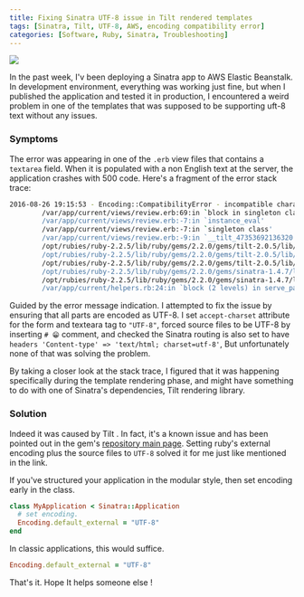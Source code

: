 ```yaml
---
title: Fixing Sinatra UTF-8 issue in Tilt rendered templates
tags: [Sinatra, Tilt, UTF-8, AWS, encoding compatibility error]
categories: [Software, Ruby, Sinatra, Troubleshooting]
---
```


<img src="{{ site.baseurl_root }}/public/images/sinatra-logo.png" class="post-image resize-sm center-image" />

In the past week, I'v been deploying a Sinatra app to AWS Elastic Beanstalk. In development environment, everything was working just fine, but when I published the application and tested it in production, I encountered a weird problem in one of the templates that was supposed to be supporting uft-8 text without any issues.

### **Symptoms**
The error was appearing in one of the `.erb` view files that contains a `textarea` field. When it is populated with a non English text at the server, the application crashes with 500 code. Here's a fragment of the error stack trace:

<!-- post-excerpt -->

```sh
2016-08-26 19:15:53 - Encoding::CompatibilityError - incompatible character encodings: UTF-8 and US-ASCII:
        /var/app/current/views/review.erb:69:in `block in singleton class'
        /var/app/current/views/review.erb:-7:in `instance_eval'
        /var/app/current/views/review.erb:-7:in `singleton class'
        /var/app/current/views/review.erb:-9:in `__tilt_47353692136320'
        /opt/rubies/ruby-2.2.5/lib/ruby/gems/2.2.0/gems/tilt-2.0.5/lib/tilt/template.rb:167:in `call'
        /opt/rubies/ruby-2.2.5/lib/ruby/gems/2.2.0/gems/tilt-2.0.5/lib/tilt/template.rb:167:in `evaluate'
        /opt/rubies/ruby-2.2.5/lib/ruby/gems/2.2.0/gems/tilt-2.0.5/lib/tilt/template.rb:102:in `render'
        /opt/rubies/ruby-2.2.5/lib/ruby/gems/2.2.0/gems/sinatra-1.4.7/lib/sinatra/base.rb:823:in `render'
        /opt/rubies/ruby-2.2.5/lib/ruby/gems/2.2.0/gems/sinatra-1.4.7/lib/sinatra/base.rb:667:in `erb'
        /var/app/current/helpers.rb:24:in `block (2 levels) in serve_page'
```
Guided by the error message indication. I attempted to fix the issue by ensuring that all parts are encoded as UTF-8. I set `accept-charset` attribute for the form and texteara tag to `"UTF-8"`, forced source files to be UTF-8 by inserting `# 😁` comment, and checked the Sinatra routing is also set to have
`headers 'Content-type' => 'text/html; charset=utf-8'`, But unfortunately none of that was solving the problem.

By taking a closer look at the stack trace, I figured that it was happening specifically during the template rendering phase, and might have something to do with one of Sinatra's dependencies, Tilt rendering library.

### **Solution**

Indeed it was caused by Tilt . In fact, it's a known issue and has been pointed out in the gem's [repository main page](https://github.com/rtomayko/tilt#encodings).
Setting ruby's external encoding plus the source files to `UTF-8` solved it for me just like mentioned in the link.

If you've structured your application in the modular style, then set encoding early in the class.

```rb
class MyApplication < Sinatra::Application
  # set encoding.
  Encoding.default_external = "UTF-8"
end
```

In classic applications, this would suffice.

```rb
Encoding.default_external = "UTF-8"
```

That's it. Hope It helps someone else !
